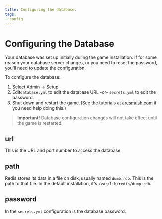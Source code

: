 ```yaml
---
title: Configuring the database.
tags:
- config
---
```

# Configuring the Database

Your database was set up initially during the game installation.  If for some reason your database server changes, or you need to reset the password, you'll need to update the configuration.

To configure the database:

1. Select Admin -> Setup
2. Edit`database.yml` to edit the database URL -or- `secrets.yml` to edit the password.
3. Shut down and restart the game.  (See the tutorials at [aresmush.com](http://www.aresmush.com) if you need help doing this.)

> **Important!** Database configuration changes will not take effect until the game is restarted.

## url

This is the URL and port number to access the database.

## path

Redis stores its data in a file on disk, usually named `dumb.rdb`.  This is the path to that file.  In the default installation, it's `/var/lib/redis/dump.rdb`.

## password

In the `secrets.yml` configuration is the database password.